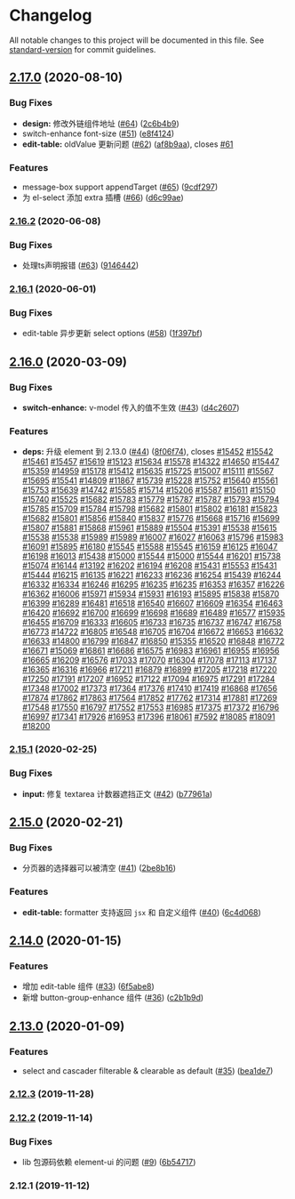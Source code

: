 # Changelog

All notable changes to this project will be documented in this file. See [standard-version](https://github.com/conventional-changelog/standard-version) for commit guidelines.

## [2.17.0](https://github.com/femessage/element/compare/v2.16.2...v2.17.0) (2020-08-10)


### Bug Fixes

* **design:** 修改外链组件地址 ([#64](https://github.com/femessage/element/issues/64)) ([2c6b4b9](https://github.com/femessage/element/commit/2c6b4b9))
* switch-enhance font-size ([#51](https://github.com/femessage/element/issues/51)) ([e8f4124](https://github.com/femessage/element/commit/e8f4124))
* **edit-table:** oldValue 更新问题 ([#62](https://github.com/femessage/element/issues/62)) ([af8b9aa](https://github.com/femessage/element/commit/af8b9aa)), closes [#61](https://github.com/femessage/element/issues/61)


### Features

* message-box support appendTarget ([#65](https://github.com/femessage/element/issues/65)) ([9cdf297](https://github.com/femessage/element/commit/9cdf297))
* 为 el-select 添加 extra 插槽 ([#66](https://github.com/femessage/element/issues/66)) ([d6c99ae](https://github.com/femessage/element/commit/d6c99ae))

### [2.16.2](https://github.com/femessage/element/compare/v2.16.1...v2.16.2) (2020-06-08)


### Bug Fixes

* 处理ts声明报错 ([#63](https://github.com/femessage/element/issues/63)) ([9146442](https://github.com/femessage/element/commit/9146442))

### [2.16.1](https://github.com/femessage/element/compare/v2.16.0...v2.16.1) (2020-06-01)


### Bug Fixes

* edit-table 异步更新 select options ([#58](https://github.com/femessage/element/issues/58)) ([1f397bf](https://github.com/femessage/element/commit/1f397bf))

## [2.16.0](https://github.com/femessage/element/compare/v2.15.1...v2.16.0) (2020-03-09)


### Bug Fixes

* **switch-enhance:** v-model 传入的值不生效 ([#43](https://github.com/femessage/element/issues/43)) ([d4c2607](https://github.com/femessage/element/commit/d4c2607))


### Features

* **deps:** 升级 element 到 2.13.0 ([#44](https://github.com/femessage/element/issues/44)) ([8f06f74](https://github.com/femessage/element/commit/8f06f74)), closes [#15452](https://github.com/femessage/element/issues/15452) [#15542](https://github.com/femessage/element/issues/15542) [#15461](https://github.com/femessage/element/issues/15461) [#15457](https://github.com/femessage/element/issues/15457) [#15619](https://github.com/femessage/element/issues/15619) [#15123](https://github.com/femessage/element/issues/15123) [#15634](https://github.com/femessage/element/issues/15634) [#15578](https://github.com/femessage/element/issues/15578) [#14322](https://github.com/femessage/element/issues/14322) [#14650](https://github.com/femessage/element/issues/14650) [#15447](https://github.com/femessage/element/issues/15447) [#15359](https://github.com/femessage/element/issues/15359) [#14959](https://github.com/femessage/element/issues/14959) [#15178](https://github.com/femessage/element/issues/15178) [#15412](https://github.com/femessage/element/issues/15412) [#15635](https://github.com/femessage/element/issues/15635) [#15725](https://github.com/femessage/element/issues/15725) [#15007](https://github.com/femessage/element/issues/15007) [#15111](https://github.com/femessage/element/issues/15111) [#15567](https://github.com/femessage/element/issues/15567) [#15695](https://github.com/femessage/element/issues/15695) [#15541](https://github.com/femessage/element/issues/15541) [#14809](https://github.com/femessage/element/issues/14809) [#11867](https://github.com/femessage/element/issues/11867) [#15739](https://github.com/femessage/element/issues/15739) [#15228](https://github.com/femessage/element/issues/15228) [#15752](https://github.com/femessage/element/issues/15752) [#15640](https://github.com/femessage/element/issues/15640) [#15561](https://github.com/femessage/element/issues/15561) [#15753](https://github.com/femessage/element/issues/15753) [#15639](https://github.com/femessage/element/issues/15639) [#14742](https://github.com/femessage/element/issues/14742) [#15585](https://github.com/femessage/element/issues/15585) [#15714](https://github.com/femessage/element/issues/15714) [#15206](https://github.com/femessage/element/issues/15206) [#15587](https://github.com/femessage/element/issues/15587) [#15611](https://github.com/femessage/element/issues/15611) [#15150](https://github.com/femessage/element/issues/15150) [#15740](https://github.com/femessage/element/issues/15740) [#15525](https://github.com/femessage/element/issues/15525) [#15682](https://github.com/femessage/element/issues/15682) [#15783](https://github.com/femessage/element/issues/15783) [#15779](https://github.com/femessage/element/issues/15779) [#15787](https://github.com/femessage/element/issues/15787) [#15787](https://github.com/femessage/element/issues/15787) [#15793](https://github.com/femessage/element/issues/15793) [#15794](https://github.com/femessage/element/issues/15794) [#15785](https://github.com/femessage/element/issues/15785) [#15709](https://github.com/femessage/element/issues/15709) [#15784](https://github.com/femessage/element/issues/15784) [#15798](https://github.com/femessage/element/issues/15798) [#15682](https://github.com/femessage/element/issues/15682) [#15801](https://github.com/femessage/element/issues/15801) [#15802](https://github.com/femessage/element/issues/15802) [#16181](https://github.com/femessage/element/issues/16181) [#15823](https://github.com/femessage/element/issues/15823) [#15682](https://github.com/femessage/element/issues/15682) [#15801](https://github.com/femessage/element/issues/15801) [#15856](https://github.com/femessage/element/issues/15856) [#15840](https://github.com/femessage/element/issues/15840) [#15837](https://github.com/femessage/element/issues/15837) [#15776](https://github.com/femessage/element/issues/15776) [#15668](https://github.com/femessage/element/issues/15668) [#15716](https://github.com/femessage/element/issues/15716) [#15699](https://github.com/femessage/element/issues/15699) [#15807](https://github.com/femessage/element/issues/15807) [#15881](https://github.com/femessage/element/issues/15881) [#15868](https://github.com/femessage/element/issues/15868) [#15961](https://github.com/femessage/element/issues/15961) [#15889](https://github.com/femessage/element/issues/15889) [#15504](https://github.com/femessage/element/issues/15504) [#15391](https://github.com/femessage/element/issues/15391) [#15538](https://github.com/femessage/element/issues/15538) [#15615](https://github.com/femessage/element/issues/15615) [#15538](https://github.com/femessage/element/issues/15538) [#15538](https://github.com/femessage/element/issues/15538) [#15989](https://github.com/femessage/element/issues/15989) [#15989](https://github.com/femessage/element/issues/15989) [#16007](https://github.com/femessage/element/issues/16007) [#16027](https://github.com/femessage/element/issues/16027) [#16063](https://github.com/femessage/element/issues/16063) [#15796](https://github.com/femessage/element/issues/15796) [#15983](https://github.com/femessage/element/issues/15983) [#16091](https://github.com/femessage/element/issues/16091) [#15895](https://github.com/femessage/element/issues/15895) [#16180](https://github.com/femessage/element/issues/16180) [#15545](https://github.com/femessage/element/issues/15545) [#15588](https://github.com/femessage/element/issues/15588) [#15545](https://github.com/femessage/element/issues/15545) [#16159](https://github.com/femessage/element/issues/16159) [#16125](https://github.com/femessage/element/issues/16125) [#16047](https://github.com/femessage/element/issues/16047) [#16198](https://github.com/femessage/element/issues/16198) [#16013](https://github.com/femessage/element/issues/16013) [#15438](https://github.com/femessage/element/issues/15438) [#15000](https://github.com/femessage/element/issues/15000) [#15544](https://github.com/femessage/element/issues/15544) [#15000](https://github.com/femessage/element/issues/15000) [#15544](https://github.com/femessage/element/issues/15544) [#16201](https://github.com/femessage/element/issues/16201) [#15738](https://github.com/femessage/element/issues/15738) [#15074](https://github.com/femessage/element/issues/15074) [#16144](https://github.com/femessage/element/issues/16144) [#13192](https://github.com/femessage/element/issues/13192) [#16202](https://github.com/femessage/element/issues/16202) [#16194](https://github.com/femessage/element/issues/16194) [#16208](https://github.com/femessage/element/issues/16208) [#15431](https://github.com/femessage/element/issues/15431) [#15553](https://github.com/femessage/element/issues/15553) [#15431](https://github.com/femessage/element/issues/15431) [#15444](https://github.com/femessage/element/issues/15444) [#16215](https://github.com/femessage/element/issues/16215) [#16135](https://github.com/femessage/element/issues/16135) [#16221](https://github.com/femessage/element/issues/16221) [#16233](https://github.com/femessage/element/issues/16233) [#16236](https://github.com/femessage/element/issues/16236) [#16254](https://github.com/femessage/element/issues/16254) [#15439](https://github.com/femessage/element/issues/15439) [#16244](https://github.com/femessage/element/issues/16244) [#16332](https://github.com/femessage/element/issues/16332) [#16334](https://github.com/femessage/element/issues/16334) [#16246](https://github.com/femessage/element/issues/16246) [#16295](https://github.com/femessage/element/issues/16295) [#16235](https://github.com/femessage/element/issues/16235) [#16235](https://github.com/femessage/element/issues/16235) [#16353](https://github.com/femessage/element/issues/16353) [#16357](https://github.com/femessage/element/issues/16357) [#16226](https://github.com/femessage/element/issues/16226) [#16362](https://github.com/femessage/element/issues/16362) [#16006](https://github.com/femessage/element/issues/16006) [#15971](https://github.com/femessage/element/issues/15971) [#15934](https://github.com/femessage/element/issues/15934) [#15931](https://github.com/femessage/element/issues/15931) [#16193](https://github.com/femessage/element/issues/16193) [#15895](https://github.com/femessage/element/issues/15895) [#15838](https://github.com/femessage/element/issues/15838) [#15870](https://github.com/femessage/element/issues/15870) [#16399](https://github.com/femessage/element/issues/16399) [#16289](https://github.com/femessage/element/issues/16289) [#16481](https://github.com/femessage/element/issues/16481) [#16518](https://github.com/femessage/element/issues/16518) [#16540](https://github.com/femessage/element/issues/16540) [#16607](https://github.com/femessage/element/issues/16607) [#16609](https://github.com/femessage/element/issues/16609) [#16354](https://github.com/femessage/element/issues/16354) [#16463](https://github.com/femessage/element/issues/16463) [#16420](https://github.com/femessage/element/issues/16420) [#16692](https://github.com/femessage/element/issues/16692) [#16700](https://github.com/femessage/element/issues/16700) [#16699](https://github.com/femessage/element/issues/16699) [#16698](https://github.com/femessage/element/issues/16698) [#16689](https://github.com/femessage/element/issues/16689) [#16489](https://github.com/femessage/element/issues/16489) [#16577](https://github.com/femessage/element/issues/16577) [#15935](https://github.com/femessage/element/issues/15935) [#16455](https://github.com/femessage/element/issues/16455) [#16709](https://github.com/femessage/element/issues/16709) [#16333](https://github.com/femessage/element/issues/16333) [#16605](https://github.com/femessage/element/issues/16605) [#16733](https://github.com/femessage/element/issues/16733) [#16735](https://github.com/femessage/element/issues/16735) [#16737](https://github.com/femessage/element/issues/16737) [#16747](https://github.com/femessage/element/issues/16747) [#16758](https://github.com/femessage/element/issues/16758) [#16773](https://github.com/femessage/element/issues/16773) [#14722](https://github.com/femessage/element/issues/14722) [#16805](https://github.com/femessage/element/issues/16805) [#16548](https://github.com/femessage/element/issues/16548) [#16705](https://github.com/femessage/element/issues/16705) [#16704](https://github.com/femessage/element/issues/16704) [#16672](https://github.com/femessage/element/issues/16672) [#16653](https://github.com/femessage/element/issues/16653) [#16632](https://github.com/femessage/element/issues/16632) [#16633](https://github.com/femessage/element/issues/16633) [#14800](https://github.com/femessage/element/issues/14800) [#16799](https://github.com/femessage/element/issues/16799) [#16847](https://github.com/femessage/element/issues/16847) [#16850](https://github.com/femessage/element/issues/16850) [#15355](https://github.com/femessage/element/issues/15355) [#16520](https://github.com/femessage/element/issues/16520) [#16848](https://github.com/femessage/element/issues/16848) [#16772](https://github.com/femessage/element/issues/16772) [#16671](https://github.com/femessage/element/issues/16671) [#15069](https://github.com/femessage/element/issues/15069) [#16861](https://github.com/femessage/element/issues/16861) [#16686](https://github.com/femessage/element/issues/16686) [#16575](https://github.com/femessage/element/issues/16575) [#16983](https://github.com/femessage/element/issues/16983) [#16961](https://github.com/femessage/element/issues/16961) [#16955](https://github.com/femessage/element/issues/16955) [#16956](https://github.com/femessage/element/issues/16956) [#16665](https://github.com/femessage/element/issues/16665) [#16209](https://github.com/femessage/element/issues/16209) [#16576](https://github.com/femessage/element/issues/16576) [#17033](https://github.com/femessage/element/issues/17033) [#17070](https://github.com/femessage/element/issues/17070) [#16304](https://github.com/femessage/element/issues/16304) [#17078](https://github.com/femessage/element/issues/17078) [#17113](https://github.com/femessage/element/issues/17113) [#17137](https://github.com/femessage/element/issues/17137) [#16365](https://github.com/femessage/element/issues/16365) [#16316](https://github.com/femessage/element/issues/16316) [#16966](https://github.com/femessage/element/issues/16966) [#17211](https://github.com/femessage/element/issues/17211) [#16879](https://github.com/femessage/element/issues/16879) [#16899](https://github.com/femessage/element/issues/16899) [#17205](https://github.com/femessage/element/issues/17205) [#17218](https://github.com/femessage/element/issues/17218) [#17220](https://github.com/femessage/element/issues/17220) [#17250](https://github.com/femessage/element/issues/17250) [#17191](https://github.com/femessage/element/issues/17191) [#17207](https://github.com/femessage/element/issues/17207) [#16952](https://github.com/femessage/element/issues/16952) [#17122](https://github.com/femessage/element/issues/17122) [#17094](https://github.com/femessage/element/issues/17094) [#16975](https://github.com/femessage/element/issues/16975) [#17291](https://github.com/femessage/element/issues/17291) [#17284](https://github.com/femessage/element/issues/17284) [#17348](https://github.com/femessage/element/issues/17348) [#17002](https://github.com/femessage/element/issues/17002) [#17373](https://github.com/femessage/element/issues/17373) [#17364](https://github.com/femessage/element/issues/17364) [#17376](https://github.com/femessage/element/issues/17376) [#17410](https://github.com/femessage/element/issues/17410) [#17419](https://github.com/femessage/element/issues/17419) [#16868](https://github.com/femessage/element/issues/16868) [#17656](https://github.com/femessage/element/issues/17656) [#17874](https://github.com/femessage/element/issues/17874) [#17862](https://github.com/femessage/element/issues/17862) [#17863](https://github.com/femessage/element/issues/17863) [#17564](https://github.com/femessage/element/issues/17564) [#17852](https://github.com/femessage/element/issues/17852) [#17762](https://github.com/femessage/element/issues/17762) [#17314](https://github.com/femessage/element/issues/17314) [#17881](https://github.com/femessage/element/issues/17881) [#17269](https://github.com/femessage/element/issues/17269) [#17548](https://github.com/femessage/element/issues/17548) [#17550](https://github.com/femessage/element/issues/17550) [#16797](https://github.com/femessage/element/issues/16797) [#17552](https://github.com/femessage/element/issues/17552) [#17553](https://github.com/femessage/element/issues/17553) [#16985](https://github.com/femessage/element/issues/16985) [#17375](https://github.com/femessage/element/issues/17375) [#17372](https://github.com/femessage/element/issues/17372) [#16796](https://github.com/femessage/element/issues/16796) [#16997](https://github.com/femessage/element/issues/16997) [#17341](https://github.com/femessage/element/issues/17341) [#17926](https://github.com/femessage/element/issues/17926) [#16953](https://github.com/femessage/element/issues/16953) [#17396](https://github.com/femessage/element/issues/17396) [#18061](https://github.com/femessage/element/issues/18061) [#7592](https://github.com/femessage/element/issues/7592) [#18085](https://github.com/femessage/element/issues/18085) [#18091](https://github.com/femessage/element/issues/18091) [#18200](https://github.com/femessage/element/issues/18200)

### [2.15.1](https://github.com/femessage/element/compare/v2.15.0...v2.15.1) (2020-02-25)


### Bug Fixes

* **input:** 修复 textarea 计数器遮挡正文 ([#42](https://github.com/femessage/element/issues/42)) ([b77961a](https://github.com/femessage/element/commit/b77961a))

## [2.15.0](https://github.com/femessage/element/compare/v2.14.0...v2.15.0) (2020-02-21)


### Bug Fixes

* 分页器的选择器可以被清空 ([#41](https://github.com/femessage/element/issues/41)) ([2be8b16](https://github.com/femessage/element/commit/2be8b16))


### Features

* **edit-table:** formatter 支持返回 `jsx` 和 自定义组件 ([#40](https://github.com/femessage/element/issues/40)) ([6c4d068](https://github.com/femessage/element/commit/6c4d068))

## [2.14.0](https://github.com/femessage/element/compare/v2.13.0...v2.14.0) (2020-01-15)


### Features

* 增加 edit-table 组件 ([#33](https://github.com/femessage/element/issues/33)) ([6f5abe8](https://github.com/femessage/element/commit/6f5abe8))
* 新增 button-group-enhance 组件 ([#36](https://github.com/femessage/element/issues/36)) ([c2b1b9d](https://github.com/femessage/element/commit/c2b1b9d))

## [2.13.0](https://github.com/femessage/element/compare/v2.12.3...v2.13.0) (2020-01-09)


### Features

* select and cascader filterable & clearable as default ([#35](https://github.com/femessage/element/issues/35)) ([bea1de7](https://github.com/femessage/element/commit/bea1de7))

### [2.12.3](https://github.com/femessage/element/compare/v2.12.2...v2.12.3) (2019-11-28)

### [2.12.2](https://github.com/femessage/element/compare/v2.12.1...v2.12.2) (2019-11-14)


### Bug Fixes

* lib 包源码依赖 element-ui 的问题 ([#9](https://github.com/femessage/element/issues/9)) ([6b54717](https://github.com/femessage/element/commit/6b54717))

### 2.12.1 (2019-11-12)
